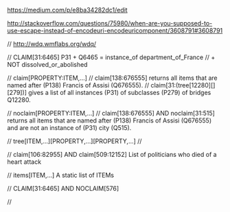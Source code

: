 https://medium.com/p/e8ba34282dc1/edit

http://stackoverflow.com/questions/75980/when-are-you-supposed-to-use-escape-instead-of-encodeuri-encodeuricomponent/3608791#3608791

// http://wdq.wmflabs.org/wdq/

// CLAIM[31:6465]  P31 + Q6465 = instance_of department_of_France
// + NOT dissolved_or_abolished


// claim[PROPERTY:ITEM,...]
// claim[138:676555] returns all items that are named after (P138) Francis of Assisi (Q676555).
// claim[31:(tree[12280][][279])] gives a list of all instances (P31) of subclasses (P279) of bridges Q12280.

// noclaim[PROPERTY:ITEM,...]
// claim[138:676555] AND noclaim[31:515] returns all items that are named after (P138) Francis of Assisi (Q676555) and are not an instance of (P31) city (Q515).

// tree[ITEM,...][PROPERTY,...][PROPERTY,...]
//

// claim[106:82955] AND claim[509:12152]  List of politicians who died of a heart attack

// items[ITEM,...]  A static list of ITEMs

// CLAIM[31:6465] AND NOCLAIM[576]


//

